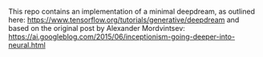 This repo contains an implementation of a minimal deepdream, as outlined here:
https://www.tensorflow.org/tutorials/generative/deepdream
and based on the original post by Alexander Mordvintsev:
https://ai.googleblog.com/2015/06/inceptionism-going-deeper-into-neural.html
